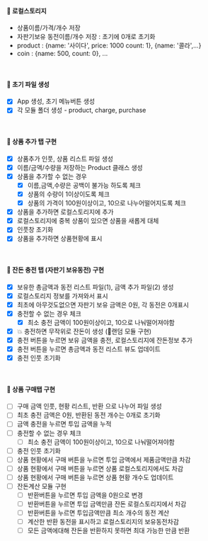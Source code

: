#### 📌 로컬스토리지

- 상품이름/가격/개수 저장
- 자판기보유 동전이름/개수 저장 : 초기에 0개로 초기화
- product : {name: '사이다', price: 1000 count: 1}, {name: '콜라',...}
- coin : {name: 500, count: 0}, ...

<br>

#### 📌 초기 파일 생성

- [x] App 생성, 초기 메뉴버튼 생성
- [x] 각 모듈 폴더 생성 - product, charge, purchase

<br>

#### 📌 상품 추가 탭 구현

- [x] 상품추가 인풋, 상품 리스트 파일 생성
- [x] 이름/금액/수량을 저장하는 Product 클래스 생성
- [x] 상품을 추가할 수 없는 경우
  - [x] 이름,금액,수량은 공백이 불가능 하도록 체크
  - [x] 상품의 수량이 1이상이도록 체크
  - [x] 상품의 가격이 100원이상이고, 10으로 나누어떨어지도록 체크
- [x] 상품을 추가하면 로컬스토리지에 추가
- [x] 로컬스토리지에 중복 상품이 있으면 상품을 새롭게 대체
- [x] 인풋창 초기화
- [x] 상품을 추가하면 상품현황에 표시

<br>

#### 📌 잔돈 충전 탭 (자판기 보유동전) 구현

- [x] 보유한 총금액과 동전 리스트 파일(1), 금액 추가 파일(2) 생성
- [x] 로컬스토리지 정보를 가져와서 표시
- [x] 최초에 아무것도없으면 자판기 보유 금액은 0원, 각 동전은 0개표시
- [x] 충전할 수 없는 경우 체크
  - [x] 최소 충전 금액이 100원이상이고, 10으로 나눠떨어져야함
- [x] 💥 충전하면 무작위로 잔돈이 생성 (🎉랜덤 모듈 구현)
- [x] 충전 버튼을 누르면 보유 금액을 충전, 로컬스토리지에 잔돈정보 추가
- [x] 충전 버튼을 누르면 총금액과 동전 리스트 뷰도 업데이트
- [x] 충전 인풋 초기화

<br>

#### 📌 상품 구매탭 구현

- [ ] 구매 금액 인풋, 현황 리스트, 반환 으로 나누어 파일 생성
- [ ] 최초 충전 금액은 0원, 반환된 동전 개수는 0개로 초기화
- [ ] 금액 충전을 누르면 투입 금액을 누적
- [ ] 충전할 수 없는 경우 체크
  - [ ] 최소 충전 금액이 100원이상이고, 10으로 나눠떨어져야함
- [ ] 충전 인풋 초기화
- [ ] 상품 현황에서 구매 버튼을 누르면 투입 금액에서 제품금액만큼 차감
- [ ] 상품 현황에서 구매 버튼을 누르면 상품 로컬스토리지에서도 차감
- [ ] 상품 현황에서 구매 버튼을 누르면 상품 현황 개수도 업데이트
- [ ] 잔돈계산 모듈 구현
  - [ ] 반환버튼을 누르면 투입 금액을 0원으로 변경
  - [ ] 반환버튼을 누르면 투입 금액만큼 잔돈 로컬스토리지에서 차감
  - [ ] 반환버튼을 누르면 투입금액만큼 최소 개수의 동전 계산
  - [ ] 계산한 반환 동전을 표시하고 로컬스토리지의 보유동전차감
  - [ ] 모든 금액에대해 잔돈을 반환하지 못하면 최대 가능한 만큼 반환

<!--
🎉 랜덤 클래스 만들기
pickNumberInList 메서드
Random.pickNumberInList(array)
입력된 배열의 요소 중 무작위로 1개의 요소를 반환
ex)
Random.pickNumberInList([1, 3, 10]); 1
Random.pickNumberInList([1, 3, 10]); 10
Random.pickNumberInList([1, 3, 10]); 3

this.fiveHundred = 0;
this.oneHundred = 0;
this.fifty = 0;
this.ten = 0;

countCharge(array, 금액): 반복해서 금액을 빼는 메서드

let total =금액
let fiveHundred =0;
while(total){
let pickNum= pickNumberInList(array);
total -= pickNum;
fiveHundred++
}
return [1, 3, 1, 5] 이런식으로 개수 리턴해서 로컬스토리지업데이트

pickNumberInList메서드로 500 100 50 10 중 하나 선택
만약 x원이 들어오면 x원이하로 배열을 filter한다음 그중에서 랜덤선택
0원이 될때까지 반복.

만약 400원 들어오면 100 50 10중 하나선택해서 빼고
300 100 50 10 또하나선택해서 빼고
... 100원계속선택
100 100 50 10 이번에 10원선택하면 배열 filter
90 50 10 이번에 50선택하면 배열 filter
40 10 10원만 남았으므로 10원 계속 선택.
선택할때마다 객체에서 ++

생각해볼것: 상품을 구매하면 돈이 들어오는데 그돈을 어떻게 처리?
11500원
500 16
100 21
50 22
10 30

6000원에서 콜라 2000원 구매
4000원에서 사이다 1600원 구매

2400원 남음

11500에서 6000원이 들어오고
17500에서 2400을 거슬러주면
15100아닌가? 9100이여야하네

9100 (11500에서 2400원 을 거슬러줌: 500*4개, 100*4개)
500 12
100 17
50 22
10 30

💥 그니까 수입에대한건 상관하지 않음
수입으로 들어온걸 동전으로 바꾸거나, 수입으로 들어온 동전을 잔돈으로 활용하지 않음
-->
